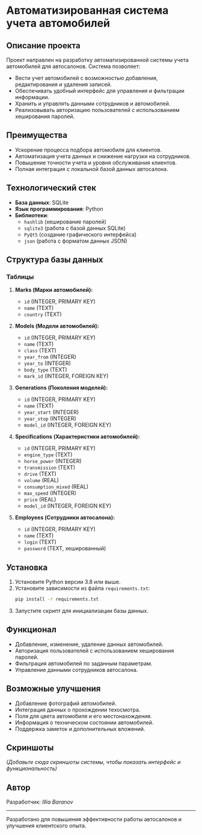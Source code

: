 # Автоматизированная система учета автомобилей

## Описание проекта

Проект направлен на разработку автоматизированной системы учета автомобилей для автосалонов. Система позволяет:

- Вести учет автомобилей с возможностью добавления, редактирования и удаления записей.
- Обеспечивать удобный интерфейс для управления и фильтрации информации.
- Хранить и управлять данными сотрудников и автомобилей.
- Реализовывать авторизацию пользователей с использованием хеширования паролей.

## Преимущества

- Ускорение процесса подбора автомобиля для клиентов.
- Автоматизация учета данных и снижение нагрузки на сотрудников.
- Повышение точности учета и уровня обслуживания клиентов.
- Полная интеграция с локальной базой данных автосалона.

## Технологический стек

- **База данных**: SQLite
- **Язык программирования**: Python
- **Библиотеки**:
  - `hashlib` (хеширование паролей)
  - `sqlite3` (работа с базой данных SQLite)
  - `PyQt5` (создание графического интерфейса)
  - `json` (работа с форматом данных JSON)

## Структура базы данных

### Таблицы

1. **Marks (Марки автомобилей):**
   - `id` (INTEGER, PRIMARY KEY)
   - `name` (TEXT)
   - `country` (TEXT)

2. **Models (Модели автомобилей):**
   - `id` (INTEGER, PRIMARY KEY)
   - `name` (TEXT)
   - `class` (TEXT)
   - `year_from` (INTEGER)
   - `year_to` (INTEGER)
   - `body_type` (TEXT)
   - `mark_id` (INTEGER, FOREIGN KEY)

3. **Generations (Поколения моделей):**
   - `id` (INTEGER, PRIMARY KEY)
   - `name` (TEXT)
   - `year_start` (INTEGER)
   - `year_stop` (INTEGER)
   - `model_id` (INTEGER, FOREIGN KEY)

4. **Specifications (Характеристики автомобилей):**
   - `id` (INTEGER, PRIMARY KEY)
   - `engine_type` (TEXT)
   - `horse_power` (INTEGER)
   - `transmission` (TEXT)
   - `drive` (TEXT)
   - `volume` (REAL)
   - `consumption_mixed` (REAL)
   - `max_speed` (INTEGER)
   - `price` (REAL)
   - `model_id` (INTEGER, FOREIGN KEY)

5. **Employees (Сотрудники автосалона):**
   - `id` (INTEGER, PRIMARY KEY)
   - `name` (TEXT)
   - `login` (TEXT)
   - `password` (TEXT, хешированный)

## Установка

1. Установите Python версии 3.8 или выше.
2. Установите зависимости из файла `requirements.txt`:
   ```bash
   pip install -r requirements.txt
   ```
3. Запустите скрипт для инициализации базы данных.

## Функционал

- Добавление, изменение, удаление данных автомобилей.
- Авторизация пользователей с использованием хеширования паролей.
- Фильтрация автомобилей по заданным параметрам.
- Управление данными сотрудников автосалона.

## Возможные улучшения

- Добавление фотографий автомобилей.
- Интеграция данных о прохождении техосмотра.
- Поля для цвета автомобиля и его местонахождения.
- Информация о техническом состоянии автомобилей.
- Поддержка заметок и дополнительных вложений.

## Скриншоты

*(Добавьте сюда скриншоты системы, чтобы показать интерфейс и функциональность)*

## Автор

Разработчик: *Illia Baranov*

---

Разработано для повышения эффективности работы автосалонов и улучшения клиентского опыта.

